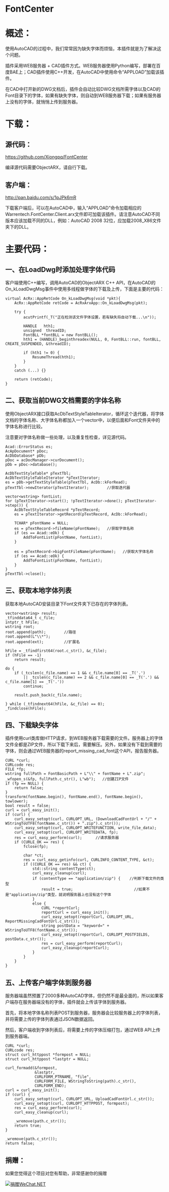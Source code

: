 FontCenter
==========

# 概述： #
使用AutoCAD的过程中，我们常常因为缺失字体而烦恼，本插件就是为了解决这个问题。

插件采用WEB服务器 + CAD插件方式。WEB服务器使用Python编写，部署在百度BAE上；CAD插件使用C++开发，在AutoCAD中使用命令“APPLOAD”加载该插件。

在CAD中打开新的DWG文档后，插件会自动比较DWG文档所需字体以及CAD的Font目录下的字体，如果有缺失字体，则自动到WEB服务器下载；如果有服务器上没有的字体，就悄悄上传到服务器。

# 下载： #
## 源代码： ##
https://github.com/Xiongpq/FontCenter

编译源代码需要ObjectARX，请自行下载。

## 客户端： ##
http://pan.baidu.com/s/1pJPk6mR

下载客户端后，可以在AutoCAD中，输入“APPLOAD”命令加载相应的Warrentech.FontCenter.Client.arx文件即可加载该插件。请注意AutoCAD不同版本应该加载不同的DLL，例如：AutoCAD 2008 32位，应加载2008_X86文件夹下的DLL。

# 主要代码： #
## 一、在LoadDwg时添加处理字体代码 ##
客户端使用C++编写，调用AutoCAD的ObjectARX C++ API，在AutoCAD的On_kLoadDwgMsg事件中使用多线程做字体的下载及上传，下面是主要的代码：

    virtual AcRx::AppRetCode On_kLoadDwgMsg(void *pkt){
        AcRx::AppRetCode retCode = AcRxArxApp::On_kLoadDwgMsg(pkt);

        try {
            acutPrintf(_T("正在检测该文件字体设置，若有缺失将自动下载...\n"));

            HANDLE   hth1;
            unsigned  threadID;
            FontBLL *fontBLL = new FontBLL();
            hth1 = (HANDLE)_beginthreadex(NULL, 0, FontBLL::run, fontBLL, CREATE_SUSPENDED, &threadID);

            if (hth1 != 0) {
                ResumeThread(hth1);
            }
        }
        catch (...) {}

        return (retCode);
    }
## 二、获取当前DWG文档需要的字体名称 ##
使用ObjectARX接口获取AcDbTextStyleTableIterator，循环这个迭代器，将字体文档的字体名称、大字体名称都加入一个vector<wstring>中，以便后面和Font文件夹中的字体名称进行比较。

注意要对字体名称做一些处理，以及重复性检查，详见源代码。

    Acad::ErrorStatus es;
    AcApDocument* pDoc;
    AcDbDatabase* pDb;
    pDoc = acDocManager->curDocument();
    pDb = pDoc->database();

    AcDbTextStyleTable* pTextTbl;
    AcDbTextStyleTableIterator *pTextIterator;
    es = pDb->getTextStyleTable(pTextTbl, AcDb::kForRead);
    pTextTbl->newIterator(pTextIterator);        //获取迭代器

    vector<wstring> fontList;
    for (pTextIterator->start(); !pTextIterator->done(); pTextIterator->step()) {
        AcDbTextStyleTableRecord *pTextRecord;
        es = pTextIterator->getRecord(pTextRecord, AcDb::kForRead);

        TCHAR* pFontName = NULL;
        es = pTextRecord->fileName(pFontName);   //获取字体名称
        if (es == Acad::eOk) {
            AddToFontList(pFontName, fontList);
        }

        es = pTextRecord->bigFontFileName(pFontName);   //获取大字体名称
        if (es == Acad::eOk) {
            AddToFontList(pFontName, fontList);
        }
    }
    pTextTbl->close();
## 三、获取本地字体列表 ##
获取本地AutoCAD安装目录下Font文件夹下已存在的字体列表。

    vector<wstring> result;
    _tfinddata64_t c_file;
    intptr_t hFile;
    wstring root;
    root.append(path);        //路径
    root.append(L"\\*");
    root.append(ext);         //扩展名

    hFile = _tfindfirst64(root.c_str(), &c_file);
    if (hFile == -1)
        return result;

    do {
        if (_tcslen(c_file.name) == 1 && c_file.name[0] == _T('.')
            || _tcslen(c_file.name) == 2 && c_file.name[0] == _T('.') && c_file.name[1] == _T('.'))
            continue;

        result.push_back(c_file.name);

    } while (_tfindnext64(hFile, &c_file) == 0);
    _findclose(hFile);
## 四、下载缺失字体 ##
插件使用curl类库做HTTP请求，到WEB服务器下载需要的文件。服务器上的字体文件全都是ZIP文件，所以下载下来后，需要解压。另外，如果没有下载到需要的字体，则会通过WEB服务器的report_missing_cad_font这个API，报告服务器。

    CURL *curl;
    CURLcode res;
    FILE *fp;
    wstring fullPath = FontBasicPath + L"\\" + fontName + L".zip";
    _wfopen_s(&fp, fullPath.c_str(), L"wb");   //创建ZIP文件
    if (fp == NULL) {
        return false;
    }
    transform(fontName.begin(), fontName.end(), fontName.begin(), towlower);
    bool result = false;
    curl = curl_easy_init();
    if (curl) {
        curl_easy_setopt(curl, CURLOPT_URL, (DownloadCadFontUrl + "/" + WStringToUTF8(fontName.c_str()) + ".zip").c_str());
        curl_easy_setopt(curl, CURLOPT_WRITEFUNCTION, write_file_data);
        curl_easy_setopt(curl, CURLOPT_WRITEDATA, fp);
        res = curl_easy_perform(curl);      //请求服务器
        if (CURLE_OK == res) {
            fclose(fp);

            char *ct;
            res = curl_easy_getinfo(curl, CURLINFO_CONTENT_TYPE, &ct);
            if ((CURLE_OK == res) && ct) {
                std::string contentType(ct);
                curl_easy_cleanup(curl);
                if (contentType == "application/zip") {    //判断下载文件的类型
                    result = true;                           //如果不是"application/zip"类型，就说明服务器上也没有这个字体
                }
                else {
                    CURL *reportCurl;
                    reportCurl = curl_easy_init();
                    curl_easy_setopt(reportCurl, CURLOPT_URL, ReportMissingCadFontUrl.c_str());
                    string postData = "keyword=" + WStringToUTF8(fontName.c_str());
                    curl_easy_setopt(reportCurl, CURLOPT_POSTFIELDS, postData.c_str());
                    res = curl_easy_perform(reportCurl);
                    curl_easy_cleanup(reportCurl);
                }
            }
        }
    }
## 五、上传客户端字体到服务器 ##
服务器端虽然预置了2000多种AutoCAD字体，但仍然不是最全面的，所以如果客户端存在服务器端没有的字体，插件就会上传该字体到服务器。

首先，将本地字体名称列表POST到服务器，服务器会比较服务器上的字体列表，并将需要上传的字体列表通过JSON数据返回。

然后，客户端收到字体列表后，将需要上传的字体压缩打包，通过WEB API上传到服务器端。

    CURL *curl;
    CURLcode res;
    struct curl_httppost *formpost = NULL;
    struct curl_httppost *lastptr = NULL;

    curl_formadd(&formpost,
                 &lastptr,
                 CURLFORM_PTRNAME, "file",
                 CURLFORM_FILE, WStringToString(path).c_str(),
                 CURLFORM_END);
    curl = curl_easy_init();
    if (curl) {
        curl_easy_setopt(curl, CURLOPT_URL, UploadCadFontUrl.c_str());
        curl_easy_setopt(curl, CURLOPT_HTTPPOST, formpost);
        res = curl_easy_perform(curl);
        curl_easy_cleanup(curl);

        _wremove(path.c_str());
        return true;
    }

    _wremove(path.c_str());
    return false;
## 捐赠： ##
如果您觉得这个项目对您有帮助，非常感谢你的捐赠

[![捐赠WeChat.NET](https://img.alipay.com/sys/personalprod/style/mc/btn-index.png)](https://me.alipay.com/xiongpq)